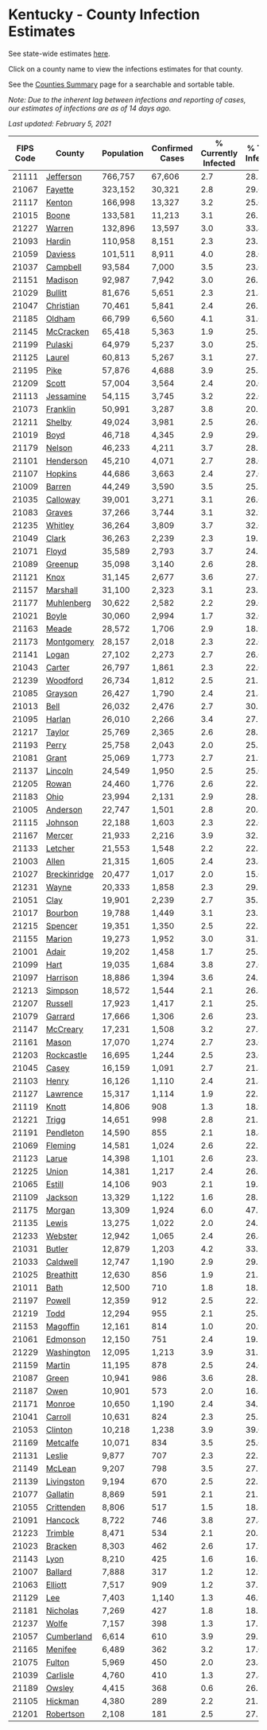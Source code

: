 # Kentucky - County Infection Estimates

See state-wide estimates [here](/infections/us-ky).

Click on a county name to view the infections estimates for that county.

See the [Counties Summary](/infections/summary-counties) page for a searchable and sortable table.

*Note: Due to the inherent lag between infections and reporting of cases, our estimates of infections are as of 14 days ago.*

*Last updated: February 5, 2021*

|   FIPS Code |                       County |   Population |   Confirmed Cases |   % Currently Infected |   % Total Infected |
|-------------|------------------------------|--------------|-------------------|------------------------|--------------------|
|       21111 |       [Jefferson](jefferson) |      766,757 |            67,606 |                    2.7 |               28.3 |
|       21067 |           [Fayette](fayette) |      323,152 |            30,321 |                    2.8 |               29.6 |
|       21117 |             [Kenton](kenton) |      166,998 |            13,327 |                    3.2 |               25.6 |
|       21015 |               [Boone](boone) |      133,581 |            11,213 |                    3.1 |               26.5 |
|       21227 |             [Warren](warren) |      132,896 |            13,597 |                    3.0 |               33.4 |
|       21093 |             [Hardin](hardin) |      110,958 |             8,151 |                    2.3 |               23.1 |
|       21059 |           [Daviess](daviess) |      101,511 |             8,911 |                    4.0 |               28.0 |
|       21037 |         [Campbell](campbell) |       93,584 |             7,000 |                    3.5 |               23.6 |
|       21151 |           [Madison](madison) |       92,987 |             7,942 |                    3.0 |               26.5 |
|       21029 |           [Bullitt](bullitt) |       81,676 |             5,651 |                    2.3 |               21.8 |
|       21047 |       [Christian](christian) |       70,461 |             5,841 |                    2.4 |               26.5 |
|       21185 |             [Oldham](oldham) |       66,799 |             6,560 |                    4.1 |               31.6 |
|       21145 |       [McCracken](mccracken) |       65,418 |             5,363 |                    1.9 |               25.7 |
|       21199 |           [Pulaski](pulaski) |       64,979 |             5,237 |                    3.0 |               25.9 |
|       21125 |             [Laurel](laurel) |       60,813 |             5,267 |                    3.1 |               27.3 |
|       21195 |                 [Pike](pike) |       57,876 |             4,688 |                    3.9 |               25.3 |
|       21209 |               [Scott](scott) |       57,004 |             3,564 |                    2.4 |               20.0 |
|       21113 |       [Jessamine](jessamine) |       54,115 |             3,745 |                    3.2 |               22.0 |
|       21073 |         [Franklin](franklin) |       50,991 |             3,287 |                    3.8 |               20.2 |
|       21211 |             [Shelby](shelby) |       49,024 |             3,981 |                    2.5 |               26.0 |
|       21019 |                 [Boyd](boyd) |       46,718 |             4,345 |                    2.9 |               29.4 |
|       21179 |             [Nelson](nelson) |       46,233 |             4,211 |                    3.7 |               28.5 |
|       21101 |       [Henderson](henderson) |       45,210 |             4,071 |                    2.7 |               28.6 |
|       21107 |           [Hopkins](hopkins) |       44,686 |             3,663 |                    2.4 |               27.0 |
|       21009 |             [Barren](barren) |       44,249 |             3,590 |                    3.5 |               25.3 |
|       21035 |         [Calloway](calloway) |       39,001 |             3,271 |                    3.1 |               26.6 |
|       21083 |             [Graves](graves) |       37,266 |             3,744 |                    3.1 |               32.9 |
|       21235 |           [Whitley](whitley) |       36,264 |             3,809 |                    3.7 |               32.6 |
|       21049 |               [Clark](clark) |       36,263 |             2,239 |                    2.3 |               19.5 |
|       21071 |               [Floyd](floyd) |       35,589 |             2,793 |                    3.7 |               24.5 |
|       21089 |           [Greenup](greenup) |       35,098 |             3,140 |                    2.6 |               28.2 |
|       21121 |                 [Knox](knox) |       31,145 |             2,677 |                    3.6 |               27.0 |
|       21157 |         [Marshall](marshall) |       31,100 |             2,323 |                    3.1 |               23.5 |
|       21177 |     [Muhlenberg](muhlenberg) |       30,622 |             2,582 |                    2.2 |               29.6 |
|       21021 |               [Boyle](boyle) |       30,060 |             2,994 |                    1.7 |               32.0 |
|       21163 |               [Meade](meade) |       28,572 |             1,706 |                    2.9 |               18.9 |
|       21173 |     [Montgomery](montgomery) |       28,157 |             2,018 |                    2.3 |               22.6 |
|       21141 |               [Logan](logan) |       27,102 |             2,273 |                    2.7 |               26.6 |
|       21043 |             [Carter](carter) |       26,797 |             1,861 |                    2.3 |               22.0 |
|       21239 |         [Woodford](woodford) |       26,734 |             1,812 |                    2.5 |               21.5 |
|       21085 |           [Grayson](grayson) |       26,427 |             1,790 |                    2.4 |               21.8 |
|       21013 |                 [Bell](bell) |       26,032 |             2,476 |                    2.7 |               30.1 |
|       21095 |             [Harlan](harlan) |       26,010 |             2,266 |                    3.4 |               27.7 |
|       21217 |             [Taylor](taylor) |       25,769 |             2,365 |                    2.6 |               28.7 |
|       21193 |               [Perry](perry) |       25,758 |             2,043 |                    2.0 |               25.1 |
|       21081 |               [Grant](grant) |       25,069 |             1,773 |                    2.7 |               21.9 |
|       21137 |           [Lincoln](lincoln) |       24,549 |             1,950 |                    2.5 |               25.0 |
|       21205 |               [Rowan](rowan) |       24,460 |             1,776 |                    2.6 |               22.7 |
|       21183 |                 [Ohio](ohio) |       23,994 |             2,131 |                    2.9 |               28.9 |
|       21005 |         [Anderson](anderson) |       22,747 |             1,501 |                    2.8 |               20.8 |
|       21115 |           [Johnson](johnson) |       22,188 |             1,603 |                    2.3 |               22.6 |
|       21167 |             [Mercer](mercer) |       21,933 |             2,216 |                    3.9 |               32.1 |
|       21133 |           [Letcher](letcher) |       21,553 |             1,548 |                    2.2 |               22.3 |
|       21003 |               [Allen](allen) |       21,315 |             1,605 |                    2.4 |               23.8 |
|       21027 | [Breckinridge](breckinridge) |       20,477 |             1,017 |                    2.0 |               15.6 |
|       21231 |               [Wayne](wayne) |       20,333 |             1,858 |                    2.3 |               29.2 |
|       21051 |                 [Clay](clay) |       19,901 |             2,239 |                    2.7 |               35.5 |
|       21017 |           [Bourbon](bourbon) |       19,788 |             1,449 |                    3.1 |               23.1 |
|       21215 |           [Spencer](spencer) |       19,351 |             1,350 |                    2.5 |               22.1 |
|       21155 |             [Marion](marion) |       19,273 |             1,952 |                    3.0 |               31.9 |
|       21001 |               [Adair](adair) |       19,202 |             1,458 |                    1.7 |               25.5 |
|       21099 |                 [Hart](hart) |       19,035 |             1,684 |                    3.8 |               27.6 |
|       21097 |         [Harrison](harrison) |       18,886 |             1,394 |                    3.6 |               24.2 |
|       21213 |           [Simpson](simpson) |       18,572 |             1,544 |                    2.1 |               26.8 |
|       21207 |           [Russell](russell) |       17,923 |             1,417 |                    2.1 |               25.5 |
|       21079 |           [Garrard](garrard) |       17,666 |             1,306 |                    2.6 |               23.2 |
|       21147 |         [McCreary](mccreary) |       17,231 |             1,508 |                    3.2 |               27.8 |
|       21161 |               [Mason](mason) |       17,070 |             1,274 |                    2.7 |               23.6 |
|       21203 |     [Rockcastle](rockcastle) |       16,695 |             1,244 |                    2.5 |               23.6 |
|       21045 |               [Casey](casey) |       16,159 |             1,091 |                    2.7 |               21.8 |
|       21103 |               [Henry](henry) |       16,126 |             1,110 |                    2.4 |               21.8 |
|       21127 |         [Lawrence](lawrence) |       15,317 |             1,114 |                    1.9 |               22.7 |
|       21119 |               [Knott](knott) |       14,806 |               908 |                    1.3 |               18.9 |
|       21221 |               [Trigg](trigg) |       14,651 |               998 |                    2.8 |               21.5 |
|       21191 |       [Pendleton](pendleton) |       14,590 |               855 |                    2.1 |               18.4 |
|       21069 |           [Fleming](fleming) |       14,581 |             1,024 |                    2.6 |               22.2 |
|       21123 |               [Larue](larue) |       14,398 |             1,101 |                    2.6 |               23.7 |
|       21225 |               [Union](union) |       14,381 |             1,217 |                    2.4 |               26.5 |
|       21065 |             [Estill](estill) |       14,106 |               903 |                    2.1 |               19.8 |
|       21109 |           [Jackson](jackson) |       13,329 |             1,122 |                    1.6 |               28.5 |
|       21175 |             [Morgan](morgan) |       13,309 |             1,924 |                    6.0 |               47.7 |
|       21135 |               [Lewis](lewis) |       13,275 |             1,022 |                    2.0 |               24.7 |
|       21233 |           [Webster](webster) |       12,942 |             1,065 |                    2.4 |               26.4 |
|       21031 |             [Butler](butler) |       12,879 |             1,203 |                    4.2 |               33.2 |
|       21033 |         [Caldwell](caldwell) |       12,747 |             1,190 |                    2.9 |               29.2 |
|       21025 |       [Breathitt](breathitt) |       12,630 |               856 |                    1.9 |               21.3 |
|       21011 |                 [Bath](bath) |       12,500 |               710 |                    1.8 |               18.1 |
|       21197 |             [Powell](powell) |       12,359 |               912 |                    2.5 |               22.9 |
|       21219 |                 [Todd](todd) |       12,294 |               955 |                    2.1 |               25.2 |
|       21153 |         [Magoffin](magoffin) |       12,161 |               814 |                    1.0 |               20.9 |
|       21061 |         [Edmonson](edmonson) |       12,150 |               751 |                    2.4 |               19.7 |
|       21229 |     [Washington](washington) |       12,095 |             1,213 |                    3.9 |               31.2 |
|       21159 |             [Martin](martin) |       11,195 |               878 |                    2.5 |               24.6 |
|       21087 |               [Green](green) |       10,941 |               986 |                    3.6 |               28.7 |
|       21187 |                 [Owen](owen) |       10,901 |               573 |                    2.0 |               16.8 |
|       21171 |             [Monroe](monroe) |       10,650 |             1,190 |                    2.4 |               34.7 |
|       21041 |           [Carroll](carroll) |       10,631 |               824 |                    2.3 |               25.3 |
|       21053 |           [Clinton](clinton) |       10,218 |             1,238 |                    3.9 |               39.0 |
|       21169 |         [Metcalfe](metcalfe) |       10,071 |               834 |                    3.5 |               25.6 |
|       21131 |             [Leslie](leslie) |        9,877 |               707 |                    2.3 |               22.7 |
|       21149 |             [McLean](mclean) |        9,207 |               798 |                    3.5 |               27.5 |
|       21139 |     [Livingston](livingston) |        9,194 |               670 |                    2.5 |               22.7 |
|       21077 |         [Gallatin](gallatin) |        8,869 |               591 |                    2.1 |               21.1 |
|       21055 |     [Crittenden](crittenden) |        8,806 |               517 |                    1.5 |               18.8 |
|       21091 |           [Hancock](hancock) |        8,722 |               746 |                    3.8 |               27.4 |
|       21223 |           [Trimble](trimble) |        8,471 |               534 |                    2.1 |               20.3 |
|       21023 |           [Bracken](bracken) |        8,303 |               462 |                    2.6 |               17.9 |
|       21143 |                 [Lyon](lyon) |        8,210 |               425 |                    1.6 |               16.9 |
|       21007 |           [Ballard](ballard) |        7,888 |               317 |                    1.2 |               12.9 |
|       21063 |           [Elliott](elliott) |        7,517 |               909 |                    1.2 |               37.5 |
|       21129 |                   [Lee](lee) |        7,403 |             1,140 |                    1.3 |               46.9 |
|       21181 |         [Nicholas](nicholas) |        7,269 |               427 |                    1.8 |               18.7 |
|       21237 |               [Wolfe](wolfe) |        7,157 |               398 |                    1.3 |               17.1 |
|       21057 |     [Cumberland](cumberland) |        6,614 |               610 |                    3.9 |               29.7 |
|       21165 |           [Menifee](menifee) |        6,489 |               362 |                    3.2 |               17.0 |
|       21075 |             [Fulton](fulton) |        5,969 |               450 |                    2.0 |               23.8 |
|       21039 |         [Carlisle](carlisle) |        4,760 |               410 |                    1.3 |               27.4 |
|       21189 |             [Owsley](owsley) |        4,415 |               368 |                    0.6 |               26.5 |
|       21105 |           [Hickman](hickman) |        4,380 |               289 |                    2.2 |               21.2 |
|       21201 |       [Robertson](robertson) |        2,108 |               181 |                    2.5 |               27.1 |
